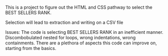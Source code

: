 This is a project to figure out the HTML and CSS pathway to select the BEST SELLERS RANK.

Selection will lead to extraction and writing on a CSV file

Issues: The code is selecting BEST SELLERS RANK in an inefficient manner. Discombobulated nested for loops, wrong indentations, wrong containments. There are a plethora of aspects this code can improve on, starting from the basics. 

